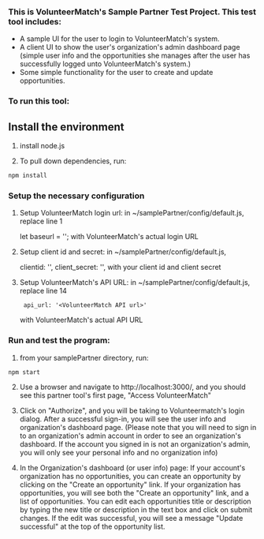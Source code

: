 ### This is VolunteerMatch's Sample Partner Test Project.  This test tool includes:
* A sample UI for the user to login to VolunteerMatch's system.
* A client UI to show the user's organization's admin dashboard page
  (simple user info and the opportunities she manages after the user has successfully logged unto VolunteerMatch's system.)
* Some simple functionality for the user to create and update opportunities.

### To run this tool:

## Install the environment
1. install node.js

2. To pull down dependencies, run:

```bash
npm install
```

### Setup the necessary configuration
1. Setup VolunteerMatch login url: in ~/samplePartner/config/default.js, replace line 1

      let baseurl = '<VolunteerMatch login url>';
  with VolunteerMatch's actual login URL

2. Setup client id and secret: in ~/samplePartner/config/default.js,

      clientid: '<my client id>',
      client_secret: '<my client secret>',
  with your client id and client secret

3. Setup VolunteerMatch's API URL: in ~/samplePartner/config/default.js, replace line 14

        api_url: '<VolunteerMatch API url>'
    with VolunteerMatch's actual API URL

### Run and test the program:
1. from your samplePartner directory, run:

```bash
npm start
```

2. Use a browser and navigate to http://localhost:3000/, and you should see this partner tool's first page, "Access VolunteerMatch"

3. Click on "Authorize", and you will be taking to Volunteermatch's login dialog.
  After a successful sign-in, you will see the user info and organization's dashboard page.
  (Please note that you will need to sign in to an organization's admin account in order to see an organization's dashboard.
  If the account you signed in is not an organization's admin, you will only see your personal info and no organization info)

4. In the Organization's dashboard (or user info) page:
  If your account's organization has no opportunities, you can create an opportunity by clicking on the "Create an opportunity" link.
  If your organization has opportunities, you will see both the "Create an opportunity" link, and a list of opportunities.
  You can edit each opportunities title or description by typing the new title or description in the text box and click on submit changes.
  If the edit was successful, you will see a message "Update successful" at the top of the opportunity list.
